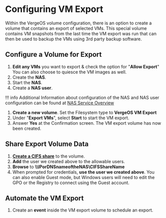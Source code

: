 # Configuring VM Export

Within the VergeOS volume configuration, there is an option to create a volume that contains an export of selected VMs. This special volume contains VM snapshots from the last time the VM export was run that can then be used to backup the VMs using 3rd party backup software.

## Configure a Volume for Export

1. **Edit any VMs** you want to export & check the option for "**Allow Export**" You can also choose to quiesce the VM images as well.
2. Create the **NAS**.
3. Start the **NAS**.
4. Create a **NAS user**.

!!! info
    Additional Information about configuration of the NAS and NAS user configuration can be found at [NAS Service Overview](/product-guide/nas/nas-service)

1. **Create a new volume**. Set the Filesystem type to **VergeOS VM Export**
2. Under "**Export VMs**", select **Start** to start the VM export.
3. Answer **Yes** at the Confirmation screen. The VM export volume has now been created.

## Share Export Volume Data

1. [**Create a CIFS share**](/product-guide/nas/nas-shares#create-a-cifs-share) to the volume.
2. **Add** the user we created above to the allowable users.
3. **Browse** to **\\\IPorDNSnameoftheNAS\CIFSShareName**
4. When prompted for credentials, **use the user we created above**. You can also enable Guest mode, but Windows users will need to edit the GPO or the Registry to connect using the Guest account.

## Automate the VM Export

1. Create an **event** inside the VM export volume to schedule an export.
